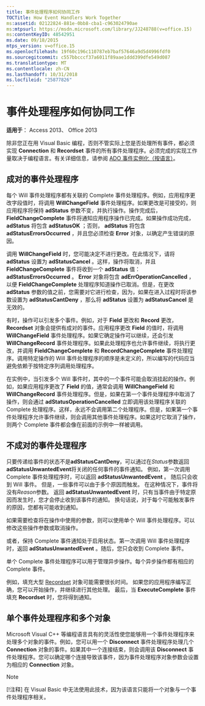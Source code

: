 ```yaml
---
title: 事件处理程序如何协同工作
TOCTitle: How Event Handlers Work Together
ms:assetid: 02122824-881e-0bb8-cba1-c963024790ae
ms:mtpsurl: https://msdn.microsoft.com/library/JJ248788(v=office.15)
ms:contentKeyID: 48542951
ms.date: 09/18/2015
mtps_version: v=office.15
ms.openlocfilehash: 19f60c196c110787eb7baf57646a9d5d4996fdf0
ms.sourcegitcommit: c557bbcccf37a6011f89aae1ddd399dfe549d087
ms.translationtype: MT
ms.contentlocale: zh-CN
ms.lasthandoff: 10/31/2018
ms.locfileid: "25877826"
---
```

# <a name="how-event-handlers-work-together"></a>事件处理程序如何协同工作


**适用于**： Access 2013、 Office 2013



除非您正在用 Visual Basic 编程，否则不管实际上您是否处理所有事件，都必须实现 **Connection** 和 **Recordset** 事件的所有事件处理程序。必须完成的实现工作量取决于编程语言。有关详细信息，请参阅 [ADO 事件实例化（按语言）](https://msdn.microsoft.com/library/jj250244\(v=office.15\))。

## <a name="paired-event-handlers"></a>成对的事件处理程序

每个 Will 事件处理程序都有关联的 Complete 事件处理程序。例如，应用程序更改字段值时，将调用 **WillChangeField** 事件处理程序。如果更改是可接受的，则应用程序将保持 **adStatus** 参数不变，并执行操作。操作完成后， **FieldChangeComplete** 事件将通知应用程序操作已完成。如果操作成功完成， **adStatus** 将包含 **adStatusOK** ；否则， **adStatus** 将包含 **adStatusErrorsOccurred** ，并且您必须检查 **Error** 对象，以确定产生错误的原因。

调用 **WillChangeField** 时，您可能决定不进行更改。在此情况下，请将 **adStatus** 设置为 **adStatusCancel** 。这样，操作将取消，并且 **FieldChangeComplete** 事件将收到一个 **adStatus** 值： **adStatusErrorsOccurred** 。 **Error** 对象将包含 **adErrOperationCancelled** ，以便 **FieldChangeComplete** 处理程序知道操作已取消。但是，在更改 **adStatus** 参数的值之前，您需要对它进行检查，因为，如果在进入过程时将该参数设置为 **adStatusCantDeny** ，那么将 **adStatus** 设置为 **adStatusCancel** 是无效的。

有时，操作可以引发多个事件。例如，对于 **Field** 更改和 **Record** 更改， **Recordset** 对象会提供有成对的事件。应用程序更改 **Field** 的值时，将调用 **WillChangeField** 事件处理程序。如果它确定操作可以继续，还会引发 **WillChangeRecord** 事件处理程序。如果此处理程序也允许事件继续，将执行更改，并调用 **FieldChangeComplete** 和 **RecordChangeComplete** 事件处理程序。调用特定操作的 Will 事件处理程序的顺序是未定义的，所以编写的代码应当避免依赖于按特定序列调用处理程序。

在实例中，当引发多个 Will 事件时，其中的一个事件可能会取消挂起的操作。例如，如果应用程序更改了 **Field** 的值，通常会调用 **WillChangeField** 和 **WillChangeRecord** 事件处理程序。但是，如果在第一个事件处理程序中取消了操作，则会通过 **adStatusOperationCancelled** 立即调用该处理程序关联的 Complete 处理程序。这样，永远不会调用第二个处理程序。但是，如果第一个事件处理程序允许事件继续，则会调用其他事件处理程序。如果这时它取消了操作，则两个 Complete 事件都会像在前面的示例中一样被调用。

## <a name="unpaired-event-handlers"></a>不成对的事件处理程序

只要传递给事件的状态不是**adStatusCantDeny**，可以通过在*Status*参数返回**adStatusUnwantedEvent**将关闭的任何事件的事件通知。 例如，第一次调用 Complete 事件处理程序时，可以返回 **adStatusUnwantedEvent** 。 随后只会收到 Will 事件。 但是，一些事件可以由于多个原因而触发。 在这种情况下，事件将没有*Reason*参数。 返回 **adStatusUnwantedEvent** 时，只有当事件由于特定原因而发生时，您才会停止收到该事件的通知。 换句话说，对于每个可能触发事件的原因，您都有可能收到通知。

如果需要检查将在操作中使用的参数，则可以使用单个 Will 事件处理程序。可以修改这些操作参数或取消操作。

或者，保持 Complete 事件通知处于启用状态。第一次调用 Will 事件处理程序时，返回 **adStatusUnwantedEvent** 。随后，您只会收到 Complete 事件。

单个 Complete 事件处理程序可以用于管理异步操作。每个异步操作都有相应的 Complete 事件。

例如，填充大型 [Recordset](recordset-object-ado.md) 对象可能需要很长时间。 如果您的应用程序编写正确，您可以开始操作，并继续进行其他处理。 最后，当 **ExecuteComplete** 事件填充 **Recordset** 时，您将得到通知。

## <a name="single-event-handlers-and-multiple-objects"></a>单个事件处理程序和多个对象

Microsoft Visual C++ 等编程语言具有的灵活性使您能够用一个事件处理程序来处理多个对象的事件。例如，您可以用一个 **Disconnect** 事件处理程序处理几个 **Connection** 对象的事件。如果其中一个连接结束，则会调用该 **Disconnect** 事件处理程序。您可以确定哪个连接导致该事件，因为事件处理程序对象参数会设置为相应的 **Connection** 对象。


> [!NOTE]
> <P>[!注释] 在 Visual Basic 中无法使用此技术，因为该语言只能将一个对象与一个事件处理程序相关。</P>


